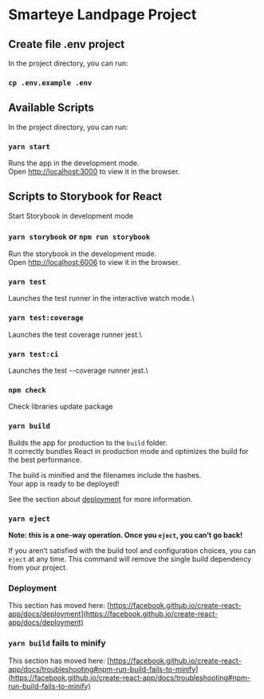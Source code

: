 # Smarteye Landpage Project

## Create file .env project

In the project directory, you can run:

### `cp .env.example .env`

## Available Scripts

In the project directory, you can run:

### `yarn start`

Runs the app in the development mode.\
Open [http://localhost:3000](http://localhost:3000) to view it in the browser.

## Scripts to Storybook for React

Start Storybook in development mode

### `yarn storybook` or `npm run storybook`

Run the storybook in the development mode.\
Open [http://localhost:6006](http://localhost:6006/) to view it in the browser.

### `yarn test`

Launches the test runner in the interactive watch mode.\

### `yarn test:coverage`

Launches the test coverage runner jest.\

### `yarn test:ci`

Launches the test --coverage runner jest.\

### `npm check`

Check libraries update package

### `yarn build`

Builds the app for production to the `build` folder.\
It correctly bundles React in production mode and optimizes the build for the best performance.

The build is minified and the filenames include the hashes.\
Your app is ready to be deployed!

See the section about [deployment](https://facebook.github.io/create-react-app/docs/deployment) for more information.

### `yarn eject`

**Note: this is a one-way operation. Once you `eject`, you can’t go back!**

If you aren’t satisfied with the build tool and configuration choices, you can `eject` at any time. This command will remove the single build dependency from your project.

### Deployment

This section has moved here: [https://facebook.github.io/create-react-app/docs/deployment](https://facebook.github.io/create-react-app/docs/deployment)

### `yarn build` fails to minify

This section has moved here: [https://facebook.github.io/create-react-app/docs/troubleshooting#npm-run-build-fails-to-minify](https://facebook.github.io/create-react-app/docs/troubleshooting#npm-run-build-fails-to-minify)

